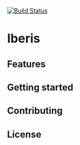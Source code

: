 [![Build Status](https://dev.azure.com/namjug-kim/iberis/_apis/build/status/namjug-kim.iberis)](https://dev.azure.com/namjug-kim/iberis/_build/latest?definitionId=1)

# Iberis

## Features

## Getting started

## Contributing

## License
